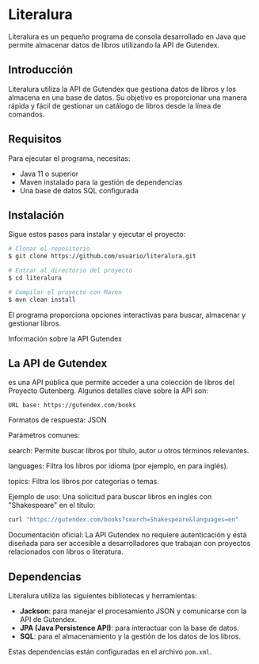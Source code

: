 # Literalura

Literalura es un pequeño programa de consola desarrollado en Java que permite almacenar datos de  libros utilizando la API de Gutendex.


## Introducción

Literalura utiliza la API de Gutendex que gestiona datos de libros y los almacena en una base de datos. Su objetivo es proporcionar una manera rápida y fácil de gestionar un catálogo de libros desde la línea de comandos.

## Requisitos

Para ejecutar el programa, necesitas:

- Java 11 o superior
- Maven instalado para la gestión de dependencias
- Una base de datos SQL configurada

## Instalación

Sigue estos pasos para instalar y ejecutar el proyecto:

```bash
# Clonar el repositorio
$ git clone https://github.com/usuario/literalura.git

# Entrar al directorio del proyecto
$ cd literalura

# Compilar el proyecto con Maven
$ mvn clean install
```
El programa proporciona opciones interactivas para buscar, almacenar y gestionar libros.

Información sobre la API Gutendex

## La API de Gutendex 

es una API pública que permite acceder a una colección de libros del Proyecto Gutenberg. Algunos detalles clave sobre la API son:
```
URL base: https://gutendex.com/books
```
Formatos de respuesta: JSON

Parámetros comunes:

search: Permite buscar libros por título, autor u otros términos relevantes.

languages: Filtra los libros por idioma (por ejemplo, en para inglés).

topics: Filtra los libros por categorías o temas.

Ejemplo de uso:
Una solicitud para buscar libros en inglés con "Shakespeare" en el título:

```bash
curl "https://gutendex.com/books?search=Shakespeare&languages=en"
```
Documentación oficial: La API Gutendex no requiere autenticación y está diseñada para ser accesible a desarrolladores que trabajan con proyectos relacionados con libros o literatura.

## Dependencias

Literalura utiliza las siguientes bibliotecas y herramientas:

- **Jackson**: para manejar el procesamiento JSON y comunicarse con la API de Gutendex.
- **JPA (Java Persistence API)**: para interactuar con la base de datos.
- **SQL**: para el almacenamiento y la gestión de los datos de los libros.

Estas dependencias están configuradas en el archivo `pom.xml`.


